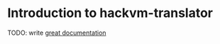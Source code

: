 # Introduction to hackvm-translator

TODO: write [great documentation](http://jacobian.org/writing/what-to-write/)
